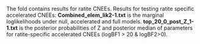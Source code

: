 The fold contains results for ratite CNEEs.
Results for testing ratite specific accelerated CNEEs:
**Combined_elem_lik2-1.txt** is the marginal loglikelihoods under null, accelerated and full models.
**top_20_0_post_Z_1-1.txt** is the posterior probabilities of Z and posterior median of parameters for ratite-specific accelerated CNEEs (logBF1 > 20 & logBF2>0).
